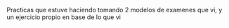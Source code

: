 Practicas que estuve haciendo tomando 2 modelos de examenes que vi, y un ejercicio propio en base de lo que vi
